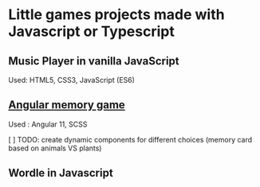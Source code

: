 # Little games projects made with Javascript or Typescript

## Music Player in vanilla JavaScript

Used: HTML5, CSS3, JavaScript (ES6)

## [Angular memory game](https://github.com/Krnds/Webdev-training/tree/main/angular-memory-game/)

Used : Angular 11, SCSS

[ ] TODO: create dynamic components for different choices (memory card based on animals VS plants)

## Wordle in Javascript
